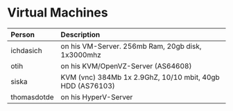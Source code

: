 # Virtual Machines

| Person              | Description                       |
|:------------------- |:--------------------------------- |
| ichdasich           | on his VM-Server. 256mb Ram, 20gb disk, 1x3000mhz
| otih                | on his KVM/OpenVZ-Server (AS64608)
| siska               | KVM (vnc) 384Mb 1x 2.9GhZ, 10/10 mbit, 40gb HDD (AS76103)
| thomasdotde         | on his HyperV-Server